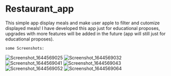 # Restaurant_app


This simple app display meals and make user apple to filter and cutomize displayed meals!
I have developed this app just for educational proposes, upgrades with more features will be added in the future (app will still just for educational proposes).
    
    
    
    some Screenshots:
    
![Screenshot_1644569025](https://user-images.githubusercontent.com/61779813/153569609-ed375bd9-5c01-4dfd-ad86-d4bb04d9bf22.png)
![Screenshot_1644569032](https://user-images.githubusercontent.com/61779813/153569623-d6fb4b83-63c3-4b29-a72d-6148487f7657.png)
![Screenshot_1644569041](https://user-images.githubusercontent.com/61779813/153569638-65c8920c-38e4-4c64-889e-896840845b00.png)
![Screenshot_1644569043](https://user-images.githubusercontent.com/61779813/153569644-ccc54059-5e79-4402-a531-7e69d3b58041.png)
![Screenshot_1644569052](https://user-images.githubusercontent.com/61779813/153569650-26730d32-18c8-4c8a-8b01-7d63311a1299.png)
![Screenshot_1644569064](https://user-images.githubusercontent.com/61779813/153569657-18346427-8ed9-4153-9c7d-904741febf25.png)
